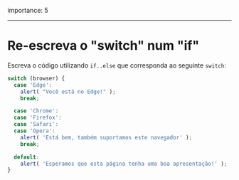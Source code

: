 importance: 5

---

# Re-escreva o "switch" num "if"

Escreva o código utilizando `if..else` que corresponda ao seguinte `switch`:

```js
switch (browser) {
  case 'Edge':
    alert( "Você está no Edge!" );
    break;

  case 'Chrome':
  case 'Firefox':
  case 'Safari':
  case 'Opera':
    alert( 'Está bem, também suportamos este navegador' );
    break;

  default:
    alert( 'Esperamos que esta página tenha uma boa apresentação!' );
}
```

